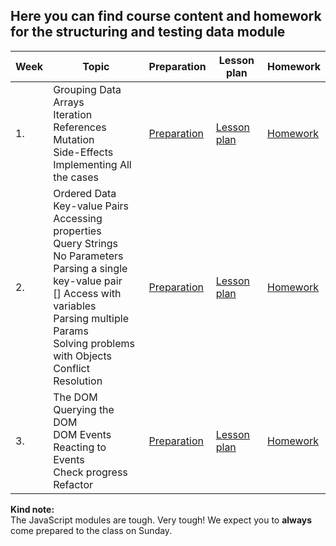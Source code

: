 ## Here you can find course content and homework for the structuring and testing data module

| Week | Topic | Preparation | Lesson plan | Homework |
| ---- | ----- | ----------- | -------- |------------ |
|1.| Grouping Data <br> Arrays <br> Iteration <br> References <br> Mutation <br> Side-Effects <br> Implementing All the cases|[Preparation](week7/1-preparation.md)|[Lesson plan](week7/2-lesson-plan.md)|[Homework](week7/3-homework.md)|
|2.| Ordered Data <br> Key-value Pairs <br> Accessing properties <br> Query Strings <br> No Parameters <br> Parsing a single key-value pair <br> [] Access with variables <br> Parsing multiple Params <br> Solving problems with Objects <br> Conflict Resolution |[Preparation](week8/1-preparation.md)|[Lesson plan](week8/2-lesson-plan.md)|[Homework](week8/3-homework.md)|
|3.| The DOM <br> Querying the DOM <br> DOM Events <br> Reacting to Events <br> Check progress <br> Refactor | [Preparation](week9/1-preparation.md)|[Lesson plan](week9/2-lesson-plan.md)|[Homework](week9/3-homework.md)|

**Kind note:**  
The JavaScript modules are tough. Very tough! We expect you to **always** come prepared to the class on Sunday.


